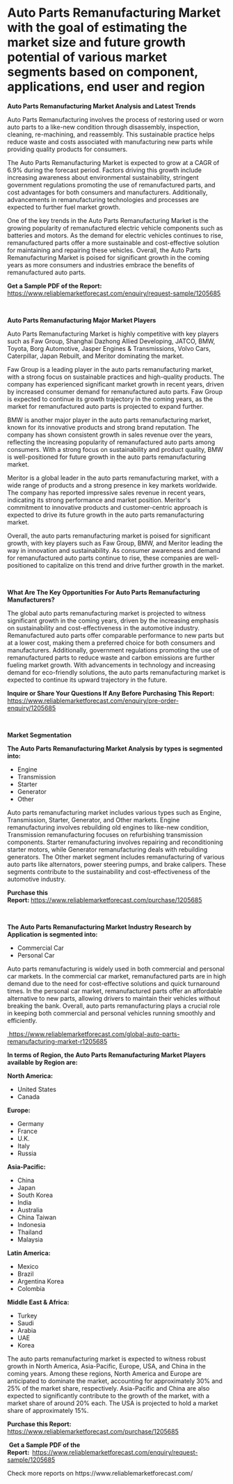 <p><h1>Auto Parts Remanufacturing Market with the goal of estimating the market size and future growth potential of various market segments based on component, applications, end user and region</h1></p><p><strong>Auto Parts Remanufacturing Market Analysis and Latest Trends</strong></p>
<p><p>Auto Parts Remanufacturing involves the process of restoring used or worn auto parts to a like-new condition through disassembly, inspection, cleaning, re-machining, and reassembly. This sustainable practice helps reduce waste and costs associated with manufacturing new parts while providing quality products for consumers.</p><p>The Auto Parts Remanufacturing Market is expected to grow at a CAGR of 6.9% during the forecast period. Factors driving this growth include increasing awareness about environmental sustainability, stringent government regulations promoting the use of remanufactured parts, and cost advantages for both consumers and manufacturers. Additionally, advancements in remanufacturing technologies and processes are expected to further fuel market growth.</p><p>One of the key trends in the Auto Parts Remanufacturing Market is the growing popularity of remanufactured electric vehicle components such as batteries and motors. As the demand for electric vehicles continues to rise, remanufactured parts offer a more sustainable and cost-effective solution for maintaining and repairing these vehicles. Overall, the Auto Parts Remanufacturing Market is poised for significant growth in the coming years as more consumers and industries embrace the benefits of remanufactured auto parts.</p></p>
<p><strong>Get a Sample PDF of the Report:&nbsp;</strong> <a href="https://www.reliablemarketforecast.com/enquiry/request-sample/1205685">https://www.reliablemarketforecast.com/enquiry/request-sample/1205685</a></p>
<p>&nbsp;</p>
<p><strong>Auto Parts Remanufacturing Major Market Players</strong></p>
<p><p>Auto Parts Remanufacturing Market is highly competitive with key players such as Faw Group, Shanghai Dazhong Allied Developing, JATCO, BMW, Toyota, Borg Automotive, Jasper Engines & Transmissions, Volvo Cars, Caterpillar, Japan Rebuilt, and Meritor dominating the market.</p><p>Faw Group is a leading player in the auto parts remanufacturing market, with a strong focus on sustainable practices and high-quality products. The company has experienced significant market growth in recent years, driven by increased consumer demand for remanufactured auto parts. Faw Group is expected to continue its growth trajectory in the coming years, as the market for remanufactured auto parts is projected to expand further.</p><p>BMW is another major player in the auto parts remanufacturing market, known for its innovative products and strong brand reputation. The company has shown consistent growth in sales revenue over the years, reflecting the increasing popularity of remanufactured auto parts among consumers. With a strong focus on sustainability and product quality, BMW is well-positioned for future growth in the auto parts remanufacturing market.</p><p>Meritor is a global leader in the auto parts remanufacturing market, with a wide range of products and a strong presence in key markets worldwide. The company has reported impressive sales revenue in recent years, indicating its strong performance and market position. Meritor's commitment to innovative products and customer-centric approach is expected to drive its future growth in the auto parts remanufacturing market.</p><p>Overall, the auto parts remanufacturing market is poised for significant growth, with key players such as Faw Group, BMW, and Meritor leading the way in innovation and sustainability. As consumer awareness and demand for remanufactured auto parts continue to rise, these companies are well-positioned to capitalize on this trend and drive further growth in the market.</p></p>
<p>&nbsp;</p>
<p><strong>What Are The Key Opportunities For Auto Parts Remanufacturing Manufacturers?</strong></p>
<p><p>The global auto parts remanufacturing market is projected to witness significant growth in the coming years, driven by the increasing emphasis on sustainability and cost-effectiveness in the automotive industry. Remanufactured auto parts offer comparable performance to new parts but at a lower cost, making them a preferred choice for both consumers and manufacturers. Additionally, government regulations promoting the use of remanufactured parts to reduce waste and carbon emissions are further fueling market growth. With advancements in technology and increasing demand for eco-friendly solutions, the auto parts remanufacturing market is expected to continue its upward trajectory in the future.</p></p>
<p><strong>Inquire or Share Your Questions If Any Before Purchasing This Report:</strong> <a href="https://www.reliablemarketforecast.com/enquiry/pre-order-enquiry/1205685">https://www.reliablemarketforecast.com/enquiry/pre-order-enquiry/1205685</a></p>
<p>&nbsp;</p>
<p><strong>Market Segmentation</strong></p>
<p><strong>The Auto Parts Remanufacturing Market Analysis by types is segmented into:</strong></p>
<p><ul><li>Engine</li><li>Transmission</li><li>Starter</li><li>Generator</li><li>Other</li></ul></p>
<p><p>Auto parts remanufacturing market includes various types such as Engine, Transmission, Starter, Generator, and Other markets. Engine remanufacturing involves rebuilding old engines to like-new condition, Transmission remanufacturing focuses on refurbishing transmission components. Starter remanufacturing involves repairing and reconditioning starter motors, while Generator remanufacturing deals with rebuilding generators. The Other market segment includes remanufacturing of various auto parts like alternators, power steering pumps, and brake calipers. These segments contribute to the sustainability and cost-effectiveness of the automotive industry.</p></p>
<p><strong>Purchase this Report:&nbsp;</strong><a href="https://www.reliablemarketforecast.com/purchase/1205685">https://www.reliablemarketforecast.com/purchase/1205685</a></p>
<p>&nbsp;</p>
<p><strong>The Auto Parts Remanufacturing Market Industry Research by Application is segmented into:</strong></p>
<p><ul><li>Commercial Car</li><li>Personal Car</li></ul></p>
<p><p>Auto parts remanufacturing is widely used in both commercial and personal car markets. In the commercial car market, remanufactured parts are in high demand due to the need for cost-effective solutions and quick turnaround times. In the personal car market, remanufactured parts offer an affordable alternative to new parts, allowing drivers to maintain their vehicles without breaking the bank. Overall, auto parts remanufacturing plays a crucial role in keeping both commercial and personal vehicles running smoothly and efficiently.</p></p>
<p><a href="https://www.reliablemarketforecast.com/global-auto-parts-remanufacturing-market-r1205685">&nbsp;https://www.reliablemarketforecast.com/global-auto-parts-remanufacturing-market-r1205685</a></p>
<p><strong>In terms of Region, the Auto Parts Remanufacturing Market Players available by Region are:</strong></p>
<p>
    <p> <strong> North America: </strong>
        <ul>
            <li>United States</li>
            <li>Canada</li>
        </ul>
        </p> 
    <p> <strong> Europe: </strong>
        <ul>
            <li>Germany</li>
            <li>France</li>
            <li>U.K.</li>
            <li>Italy</li>
            <li>Russia</li>
        </ul>
        </p> 
    <p> <strong> Asia-Pacific: </strong>
        <ul>
            <li>China</li>
            <li>Japan</li>
            <li>South Korea</li>
            <li>India</li>
            <li>Australia</li>
            <li>China Taiwan</li>
            <li>Indonesia</li>
            <li>Thailand</li>
            <li>Malaysia</li>
        </ul>
        </p> 
    <p> <strong> Latin America: </strong>
        <ul>
            <li>Mexico</li>
            <li>Brazil</li>
            <li>Argentina Korea</li>
            <li>Colombia</li>
        </ul>
        </p> 
    <p> <strong> Middle East & Africa: </strong>
        <ul>
            <li>Turkey</li>
            <li>Saudi</li>
            <li>Arabia</li>
            <li>UAE</li>
            <li>Korea</li>
        </ul>
    </p>
    </p>
<p><p>The auto parts remanufacturing market is expected to witness robust growth in North America, Asia-Pacific, Europe, USA, and China in the coming years. Among these regions, North America and Europe are anticipated to dominate the market, accounting for approximately 30% and 25% of the market share, respectively. Asia-Pacific and China are also expected to significantly contribute to the growth of the market, with a market share of around 20% each. The USA is projected to hold a market share of approximately 15%.</p></p>
<p><strong>Purchase this Report: </strong><a href="https://www.reliablemarketforecast.com/purchase/1205685">https://www.reliablemarketforecast.com/purchase/1205685</a></p>
<p>&nbsp;<strong>Get a Sample PDF of the Report:&nbsp;&nbsp;</strong><a href="https://www.reliablemarketforecast.com/enquiry/request-sample/1205685">https://www.reliablemarketforecast.com/enquiry/request-sample/1205685</a></p>
<p><strong></strong></p>
<p>Check more reports on https://www.reliablemarketforecast.com/</p>